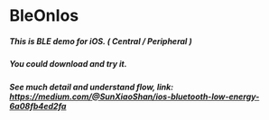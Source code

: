 # BleOnIos
##### This is BLE demo for iOS. ( Central / Peripheral )
##### You could download and try it.
##### See much detail and understand flow, link: https://medium.com/@SunXiaoShan/ios-bluetooth-low-energy-6a08fb4ed2fa
